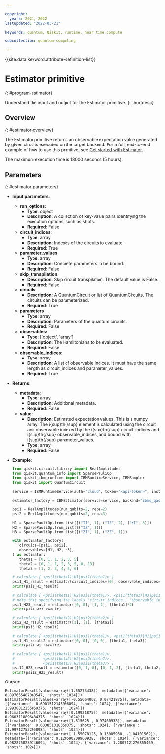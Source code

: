 ```yaml
---

copyright:
  years: 2021, 2022
lastupdated: "2022-03-21"

keywords: quantum, Qiskit, runtime, near time compute

subcollection: quantum-computing

---
```


{{site.data.keyword.attribute-definition-list}}


# Estimator primitive
{: #program-estimator}


Understand the input and output for the Estimator primitive.
{: shortdesc}

## Overview
{: #estimator-overview}

The Estimator primitive returns an observable expectation value generated by given circuits executed on the target backend.  For a full, end-to-end example of how to use this primitive, see [Get started with Estimator](/docs/quantum-computing?topic=quantum-computing-example-estimator).

The maximum execution time is 18000 seconds (5 hours).

## Parameters
{: #estimator-parameters}

- **Input parameters**:
    - **run_options**:
        - **Type**: object
        - **Description**: A collection of key-value pairs identifying the execution options, such as shots.
        - **Required**: False
    - **circuit_indices**:
        - **Type**: array
        - **Description**: Indexes of the circuits to evaluate.
        - **Required**: True
    - **parameter_values**
        - **Type**: array
        - **Description**: Concrete parameters to be bound.
        - **Required**: False
    - **skip_transpilation**:
        - **Description**: Skip circuit transpilation. The default value is False.
        - **Required**: False.   
    - **circuits**:
        - **Description**: A QuantumCircuit or list of QuantumCircuits. The circuits can be parameterized.
        - **Required**: True
    - **parameters**
        - **Type**: array
        - **Description**: Parameters of the quantum circuits.
        - **Required**: False  
    - **observables:**
        - **Type**: ['object', 'array']
        - **Description**: The Hamiltonians to be evaluated.
        - **Required**: False
    - **observable_indices**:
        - **Type**: array
        - **Description**: A list of observable indices. It must have the same length as circuit_indices and parameter_values.
        - **Required**: True      
- **Returns**:
   - **metadata**:
        - **Type**: array
        - **Description**: Additional metadata.  
        - **Required**: False
   - **value**:
       - **Description**: Estimated expectation values. This is a numpy array. The i{sup}th{/sup} element is calculated using the circuit and observable indexed by the i{sup}th{/sup} circuit_indices and i{sup}th{/sup} observable_indices, and bound with i{sup}th{/sup} parameter_values.
       - **Type**: array
       - **Required**: False
- **Example**:

   ```python
   from qiskit.circuit.library import RealAmplitudes
   from qiskit.quantum_info import SparsePauliOp
   from qiskit_ibm_runtime import IBMRuntimeService, IBMSampler
   from qiskit import QuantumCircuit

   service = IBMRuntimeService(auth="cloud", token="<api-token>", instance="<IBM Cloud CRN or Service Name>")

   estimator_factory = IBMEstimator(service=service, backend="ibmq_qasm_simulator")

   psi1 = RealAmplitudes(num_qubits=2, reps=2)
   psi2 = RealAmplitudes(num_qubits=2, reps=3)

   H1 = SparsePauliOp.from_list([("II", 1), ("IZ", 2), ("XI", 3)])
   H2 = SparsePauliOp.from_list([("IZ", 1)])
   H3 = SparsePauliOp.from_list([("ZI", 1), ("ZZ", 1)])

   with estimator_factory(
      circuits=[psi1, psi2],
      observables=[H1, H2, H3],
   ) as estimator:
      theta1 = [0, 1, 1, 2, 3, 5]
      theta2 = [0, 1, 1, 2, 3, 5, 8, 13]
      theta3 = [1, 2, 3, 4, 5, 6]

   # calculate [ <psi1(theta1)|H1|psi1(theta1)> ]
   psi1_H1_result = estimator(circuit_indices=[0], observable_indices=[0], parameter_values=[theta1])
   print(psi1_H1_result)

   # calculate [ <psi1(theta1)|H2|psi1(theta1)>, <psi1(theta1)|H3|psi1(theta1)> ]
   # note that specifying the labels 'circuit_indices', 'observable_indices', and 'parameter_values' is optional, as long as the values are specified in that order.
   psi1_H23_result = estimator([0, 0], [1, 2], [theta1]*2)
   print(psi1_H23_result)

   # calculate [ <psi2(theta2)|H2|psi2(theta2)> ]
   psi2_H2_result = estimator([1], [1], [theta2])
   print(psi2_H2_result)

   # calculate [ <psi1(theta1)|H1|psi1(theta1)>, <psi1(theta3)|H1|psi1(theta3)> ]
   psi1_H1_result2 = estimator([0, 0], [0, 0], [theta1, theta3])
   print(psi1_H1_result2)

   # calculate [ <psi1(theta1)|H1|psi1(theta1)>,
   #             <psi2(theta2)|H2|psi2(theta2)>,
   #             <psi1(theta3)|H3|psi1(theta3)> ]
   psi12_H23_result = estimator([0, 1, 0], [0, 1, 2], [theta1, theta2, theta3])
   print(psi12_H23_result)
   ```

Output:
```text
EstimatorResult(values=array([1.55273438]), metadata=[{'variance': 8.897655487060547, 'shots': 1024}])
EstimatorResult(values=array([-0.55664062, 0.07421875]), metadata=[{'variance': 0.6901512145996094, 'shots': 1024}, {'variance': 1.9938812255859375, 'shots': 1024}])
EstimatorResult(values=array([0.19921875]), metadata=[{'variance': 0.9603118896484375, 'shots': 1024}])
EstimatorResult(values=array([1.515625 , 0.97460938]), metadata=[{'variance': 9.603851318359375, 'shots': 1024}, {'variance': 11.997127532958984, 'shots': 1024}])
EstimatorResult(values=array([ 1.55078125, 0.13085938, -1.04101562]), metadata=[{'variance': 9.120590209960938, 'shots': 1024}, {'variance': 0.9828758239746094, 'shots': 1024}, {'variance': 1.2807121276855469, 'shots': 1024}])
```
